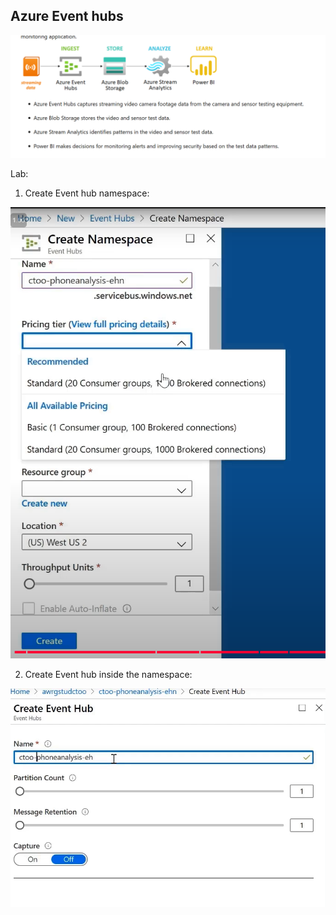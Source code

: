 ## Azure Event hubs

![alt text](image-3.png)

Lab:
1. Create Event hub namespace:

![alt text](image-7.png)

2. Create Event hub inside the namespace:

![alt text](image-8.png)